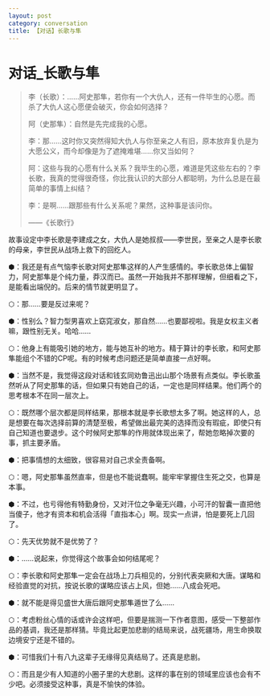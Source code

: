 ```yaml
---
layout: post
category: conversation
title: 【对话】长歌与隼
---
```


# 对话_长歌与隼

> 李（长歌）：……阿史那隼，若你有一个大仇人，还有一件毕生的心愿。而杀了大仇人这心愿便会破灭，你会如何选择？
>
> 阿（史那隼）：自然是先完成我的心愿。
>
> 李：那……这时你又突然得知大仇人与你至亲之人有旧，原本放弃复仇是为大愿公义，而今却像是为了遮掩难堪……你又当如何？
>
> 阿：这些与我的心愿有什么关系？我毕生的心愿，难道是凭这些左右的？李长歌，我真的觉得很奇怪，你比我认识的大部分人都聪明，为什么总是在最简单的事情上纠结？
>
> 李：是啊……跟那些有什么关系呢？果然，这种事是该问你。
>
> ——《长歌行》

故事设定中李长歌是李建成之女，大仇人是她叔叔——李世民，至亲之人是李长歌的母亲，李世民从战场上救下的回纥人。

⬢：我还是有点气恼李长歌对阿史那隼这样的人产生感情的。李长歌总体上偏智力，阿史那隼是个纯力量，莽汉而已。虽然一开始我并不那样理解，但细看之下，是能看出端倪的。后来的情节就更明显了。

⬡：那……要是反过来呢？

⬢：性别么？智力型男喜欢上窈窕淑女，那自然……也要鄙视啦。我是女权主义者嘛，跟性别无关。哈哈……

⬡：他身上有能吸引她的地方，能与她互补的地方。精于算计的李长歌，和阿史那隼能组个不错的CP呢。有的时候考虑问题还是简单直接一点好啊。

⬢：当然不是，我觉得这段对话和钱玄同劝鲁迅出山那个场景有点类似。李长歌虽然听从了阿史那隼的话，但如果只有她自己的话，一定也是同样结果。他们两个的思考根本不在同一层次上。

⬡：既然哪个层次都是同样结果，那根本就是李长歌想太多了啊。她这样的人，总是想要在每次选择前算的清楚至极，希望做出最完美的选择而没有瑕疵，即使只有自己知道也要退步。这个时候阿史那隼的作用就体现出来了，帮她忽略掉次要的事，抓主要矛盾。

⬢：把事情想的太细致，很容易对自己求全责备啊。

⬡：嗯，阿史那隼虽然直率，但是也不能说蠢啊。能牢牢掌握住生死之交，也算是本事。

⬢：不过，也亏得他有特勤身份，又对汗位之争毫无兴趣，小可汗的智囊一直把他当傻子，他才有资本和机会活得「直指本心」啊。现实一点讲，怕是要死上几回了。

⬡：先天优势就不是优势了？

⬢：……说起来，你觉得这个故事会如何结尾呢？

⬡：李长歌和阿史那隼一定会在战场上刀兵相见的，分别代表突厥和大唐。谋略和经验直觉的对抗，按说长歌的谋略应该占上风，但她……八成会死吧。

⬢：就不能是得见盛世大唐后跟阿史那隼遁世了么……

⬡：考虑粉丝心情的话或许会这样吧，但要是揣测一下作者意图，感受一下整部作品的基调，我还是那样猜。毕竟比起更加悲剧的结局来说，战死疆场，用生命换取边境安宁还是不错的。

⬢：可惜我们十有八九这辈子无缘得见真结局了。还真是悲剧。

⬡：而且是少有人知道的小圈子里的大悲剧。这样的事在别的领域里应该也会有不少吧。必须接受这种事，真是不愉快的体验。